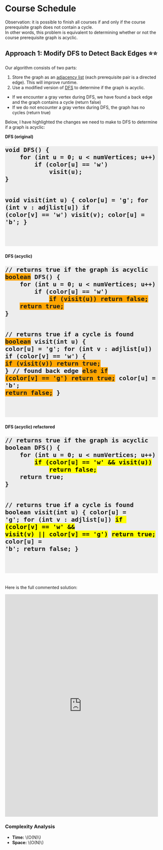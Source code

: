 <!-- MathJax -->
<script src="https://polyfill.io/v3/polyfill.min.js?features=es6"></script>
<script id="MathJax-script" async src="https://cdn.jsdelivr.net/npm/mathjax@3/es5/tex-mml-chtml.js"></script>

<!-- Google Prettify -->
<script src="https://cdn.jsdelivr.net/gh/google/code-prettify@master/loader/run_prettify.js"></script>

<!------------------------------------------------------------------------------------------------------------------------------------->

# Course Schedule 

Observation: it is possible to finish all courses if and only if the course prerequisite graph does not contain a cycle.  
In other words, this problem is equivalent to determining whether or not the course prerequisite graph is acyclic.

<!------------------------------------------------------------------------------------------------------------------------------------->

## Approach 1: Modify DFS to Detect Back Edges ⭐⭐

Our algorithm consists of two parts:
1. Store the graph as an [adjacency list]() (each prerequisite pair is a directed edge). This will improve runtime.
2. Use a modified version of [DFS]() to determine if the graph is acyclic.
  - If we encounter a gray vertex during DFS, we have found a back edge and the graph contains a cycle (return false)
  - If we do not encounter a gray vertex during DFS, the graph has no cycles (return true)

Below, I have highlighted the changes we need to make to DFS to determine if a graph is acyclic:

<div style="display:inline-block">
<h4 style="margin-top:0">DFS (original)</h4>
<pre style="font-size:1.48rem; background-color:#ededed"><code class="prettyprint" style="font-weight:bold">void DFS() {
    for (int u = 0; u < numVertices; u++)
        if (color[u] == 'w')
            visit(u);
}

void visit(int u) {
    color[u] = 'g';
    for (int v : adjlist[u])
        if (color[v] == 'w')
            visit(v);
    color[u] = 'b';
}







</code></pre>
</div>

<div style="display:inline-block">
<h4 style="margin-top:0">DFS (acyclic)</h4>
<pre style="font-size:1.48rem; background-color:#ededed"><code class="prettyprint" style="font-weight:bold">// returns true if the graph is acyclic
<span style="background-color:orange">boolean</span> DFS() {
    for (int u = 0; u < numVertices; u++)
        if (color[u] == 'w')
            <span style="background-color:orange">if (visit(u)) return false;</span>
    <span style="background-color:orange">return true;</span>
}

// returns true if a cycle is found
<span style="background-color:orange">boolean</span> visit(int u) {
    color[u] = 'g';
    for (int v : adjlist[u])
        if (color[v] == 'w') {
            <span style="background-color:orange">if (visit(v)) return true;</span> }
        // found back edge
        <span style="background-color:orange">else if (color[v] == 'g') return true;</span>
    color[u] = 'b';
    <span style="background-color:orange">return false;</span>
}

</code></pre>
</div>

<div style="display:inline-block">
<h4 style="margin-top:0">DFS (acyclic) refactored</h4>
<pre style="font-size:1.48rem; background-color:#ededed"><code class="prettyprint" style="font-weight:bold">// returns true if the graph is acyclic
boolean DFS() {
    for (int u = 0; u < numVertices; u++)
        <mark>if (color[u] == 'w' && visit(u))</mark>
            <mark>return false;</mark>
    return true;
}

// returns true if a cycle is found
boolean visit(int u) {
    color[u] = 'g';
    for (int v : adjlist[u])
        <mark>if (color[v] == 'w' && visit(v) || color[v] == 'g')</mark>
            <mark>return true;</mark>
    color[u] = 'b';
    return false;
}



</code></pre>
</div>

Here is the full commented solution:
<iframe src="https://leetcode.com/playground/x7ZQiFoi/shared" frameBorder="0" width="100%" height="730"></iframe>

### Complexity Analysis
- <div><b>Time:</b> \(O(N)\)</div>
- <div><b>Space:</b> \(O(N)\)</div>

<!------------------------------------------------------------------------------------------------------------------------------------->
